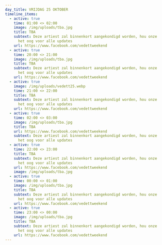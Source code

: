 ```yaml
---
day_title: VRIJDAG 25 OKTOBER
timeline_items:
  - active: true
    time: 01:00 <> 02:00
    image: /img/uploads/tba.jpg
    title: TBA
    subtext: Deze artiest zal binnenkort aangekondigd worden, hou onze socials in
      het oog voor alle updates
    url: https://www.facebook.com/vedettweekend
  - active: true
    time: 20:00 <> 21:00
    image: /img/uploads/tba.jpg
    title: TBA
    subtext: Deze artiest zal binnenkort aangekondigd worden, hou onze socials in
      het oog voor alle updates
    url: https://www.facebook.com/vedettweekend
  - active: true
    image: /img/uploads/vedett25.webp
    time: 21:00 <> 22:00
    title: TBA
    subtext: Deze artiest zal binnenkort aangekondigd worden, hou onze socials in
      het oog voor alle updates
    url: https://www.facebook.com/vedettweekend
  - active: true
    time: 02:00 <> 03:00
    image: /img/uploads/tba.jpg
    title: TBA
    url: https://www.facebook.com/vedettweekend
    subtext: Deze artiest zal binnenkort aangekondigd worden, hou onze socials in
      het oog voor alle updates
  - active: true
    time: 22:00 <> 23:00
    title: TBA
    subtext: Deze artiest zal binnenkort aangekondigd worden, hou onze socials in
      het oog voor alle updates
    url: https://www.facebook.com/vedettweekend
    image: /img/uploads/tba.jpg
  - active: true
    time: 00:00 <> 01:00
    image: /img/uploads/tba.jpg
    title: TBA
    subtext: Deze artiest zal binnenkort aangekondigd worden, hou onze socials in
      het oog voor alle updates
    url: https://www.facebook.com/vedettweekend
  - active: true
    time: 23:00 <> 00:00
    image: /img/uploads/tba.jpg
    title: TBA
    subtext: Deze artiest zal binnenkort aangekondigd worden, hou onze socials in
      het oog voor alle updates
    url: https://www.facebook.com/vedettweekend
---
```


